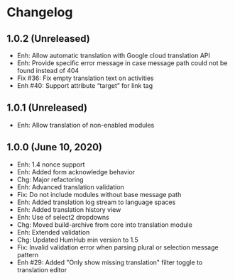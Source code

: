 Changelog
=========

1.0.2 (Unreleased)
------------------
- Enh: Allow automatic translation with Google cloud translation API
- Enh: Provide specific error message in case message path could not be found instead of 404
- Fix #36: Fix empty translation text on activities
- Enh #40: Support attribute “target” for link tag


1.0.1 (Unreleased)
------------------
- Enh: Allow translation of non-enabled modules


1.0.0 (June 10, 2020)
-----------------------
- Enh: 1.4 nonce support
- Enh: Added form acknowledge behavior
- Chg: Major refactoring
- Enh: Advanced translation validation
- Fix: Do not include modules without base message path
- Enh: Added translation log stream to language spaces
- Enh: Added translation history view
- Enh: Use of select2 dropdowns
- Chg: Moved build-archive from core into translation module
- Enh: Extended validation
- Chg: Updated HumHub min version to 1.5
- Fix: Invalid validation error when parsing plural or selection message pattern
- Enh #29: Added "Only show missing translation" filter toggle to translation editor

